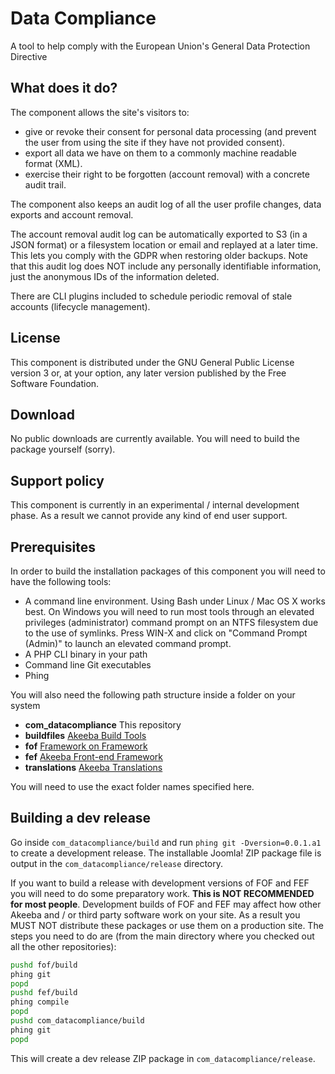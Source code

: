 # Data Compliance

A tool to help comply with the European Union's General Data Protection Directive 

## What does it do?

The component allows the site's visitors to:

- give or revoke their consent for personal data processing (and prevent the user from using the site if they have not provided consent).
- export all data we have on them to a commonly machine readable format (XML).
- exercise their right to be forgotten (account removal) with a concrete audit trail.

The component also keeps an audit log of all the user profile changes, data exports and account removal.

The account removal audit log can be automatically exported to S3 (in a JSON format) or a filesystem location or email and replayed at a later time. This lets you comply with the GDPR when restoring older backups. Note that this audit log does NOT include any personally identifiable information, just the anonymous IDs of the information deleted.  

There are CLI plugins included to schedule periodic removal of stale accounts (lifecycle management).

## License 

This component is distributed under the GNU General Public License version 3 or, at your option, any later version published by the Free Software Foundation.

## Download

No public downloads are currently available. You will need to build the package yourself (sorry).

## Support policy

This component is currently in an experimental / internal development phase. As a result we cannot provide any kind of end user support.

## Prerequisites

In order to build the installation packages of this component you will need to have the following tools:

* A command line environment. Using Bash under Linux / Mac OS X works best. On Windows you will need to run most tools through an elevated privileges (administrator) command prompt on an NTFS filesystem due to the use of symlinks. Press WIN-X and click on "Command Prompt (Admin)" to launch an elevated command prompt.
* A PHP CLI binary in your path
* Command line Git executables
* Phing

You will also need the following path structure inside a folder on your system

* **com_datacompliance** This repository
* **buildfiles** [Akeeba Build Tools](https://github.com/akeeba/buildfiles)
* **fof** [Framework on Framework](https://github.com/akeeba/fof)
* **fef** [Akeeba Front-end Framework](https://github.com/akeeba/fef)
* **translations** [Akeeba Translations](https://github.com/akeeba/translations)

You will need to use the exact folder names specified here.

## Building a dev release

Go inside `com_datacompliance/build` and run `phing git -Dversion=0.0.1.a1` to create a development release. The installable Joomla! ZIP package file is output in the `com_datacompliance/release` directory.

If you want to build a release with development versions of FOF and FEF you will need to do some preparatory work. **This is NOT RECOMMENDED for most people**. Development builds of FOF and FEF may affect how other Akeeba and / or third party software work on your site. As a result you MUST NOT distribute these packages or use them on a production site. The steps you need to do are (from the main directory where you checked out all the other repositories):
```bash
pushd fof/build
phing git
popd
pushd fef/build
phing compile
popd
pushd com_datacompliance/build
phing git 
popd 
```
This will create a dev release ZIP package in `com_datacompliance/release`.
